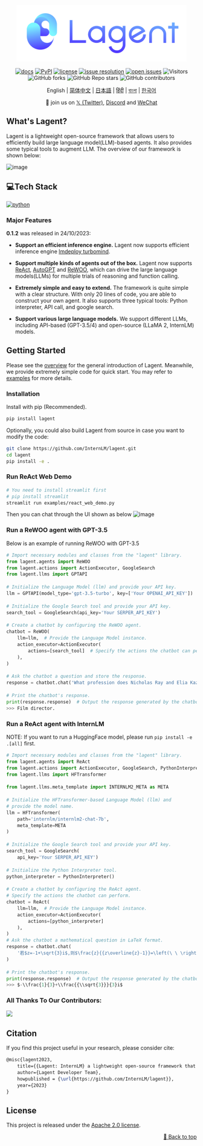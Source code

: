 <div id="top"></div>
<div align="center">
  <img src="docs/imgs/lagent_logo.png" width="450"/>

[![docs](https://img.shields.io/badge/docs-latest-blue)](https://lagent.readthedocs.io/en/latest/)
[![PyPI](https://img.shields.io/pypi/v/lagent)](https://pypi.org/project/lagent)
[![license](https://img.shields.io/github/license/InternLM/lagent.svg)](https://github.com/InternLM/lagent/tree/main/LICENSE)
[![issue resolution](https://img.shields.io/github/issues-closed-raw/InternLM/lagent)](https://github.com/InternLM/lagent/issues)
[![open issues](https://img.shields.io/github/issues-raw/InternLM/lagent)](https://github.com/InternLM/lagent/issues)
![Visitors](https://api.visitorbadge.io/api/visitors?path=InternLM%2Flagent%20&countColor=%23263759&style=flat)
![GitHub forks](https://img.shields.io/github/forks/InternLM/lagent)
![GitHub Repo stars](https://img.shields.io/github/stars/InternLM/lagent)
![GitHub contributors](https://img.shields.io/github/contributors/InternLM/lagent)

English | [简体中文](README_zh-CN.md) | [日本語](README_ja_JP.md) | [हिंदी](README_in_HIN.md) | [বাংলা](README_in_beng.md) | [한국어](README_KR_Kr.md)

</div>

<p align="center">
    👋 join us on <a href="https://twitter.com/intern_lm" target="_blank">𝕏 (Twitter)</a>, <a href="https://discord.gg/xa29JuW87d" target="_blank">Discord</a> and <a href="https://r.vansin.top/?r=internwx" target="_blank">WeChat</a>
</p>

## What's Lagent?

Lagent is a lightweight open-source framework that allows users to efficiently build large language model(LLM)-based agents. It also provides some typical tools to augment LLM. The overview of our framework is shown below:

![image](https://github.com/InternLM/lagent/assets/24351120/cefc4145-2ad8-4f80-b88b-97c05d1b9d3e)

## 💻Tech Stack

<p>
  <a href="">
    <img src="https://img.shields.io/badge/Python-007ACC?style=for-the-badge&logo=python&logoColor=yellow" alt="python" />
  </a>

### Major Features

**0.1.2** was released in 24/10/2023:

- **Support an efficient inference engine.** Lagent now supports efficient inference engine [lmdeploy turbomind](https://github.com/InternLM/lmdeploy/tree/main).

- **Support multiple kinds of agents out of the box.** Lagent now supports [ReAct](https://arxiv.org/abs/2210.03629), [AutoGPT](https://github.com/Significant-Gravitas/Auto-GPT) and [ReWOO](https://arxiv.org/abs/2305.18323), which can drive the large language models(LLMs) for multiple trials of reasoning and function calling.

- **Extremely simple and easy to extend.** The framework is quite simple with a clear structure. With only 20 lines of code, you are able to construct your own agent. It also supports three typical tools: Python interpreter, API call, and google search.

- **Support various large language models.** We support different LLMs, including API-based (GPT-3.5/4) and open-source (LLaMA 2, InternLM) models.

## Getting Started

Please see the [overview](docs/en/get_started/overview.md) for the general introduction of Lagent. Meanwhile, we provide extremely simple code for quick start. You may refer to [examples](examples/) for more details.

### Installation

Install with pip (Recommended).

```bash
pip install lagent
```

Optionally, you could also build Lagent from source in case you want to modify the code:

```bash
git clone https://github.com/InternLM/lagent.git
cd lagent
pip install -e .
```

### Run ReAct Web Demo

```bash
# You need to install streamlit first
# pip install streamlit
streamlit run examples/react_web_demo.py
```

Then you can chat through the UI shown as below
![image](https://github.com/InternLM/lagent/assets/24622904/3aebb8b4-07d1-42a2-9da3-46080c556f68)

### Run a ReWOO agent with GPT-3.5

Below is an example of running ReWOO with GPT-3.5

```python
# Import necessary modules and classes from the "lagent" library.
from lagent.agents import ReWOO
from lagent.actions import ActionExecutor, GoogleSearch
from lagent.llms import GPTAPI

# Initialize the Language Model (llm) and provide your API key.
llm = GPTAPI(model_type='gpt-3.5-turbo', key=['Your OPENAI_API_KEY'])

# Initialize the Google Search tool and provide your API key.
search_tool = GoogleSearch(api_key='Your SERPER_API_KEY')

# Create a chatbot by configuring the ReWOO agent.
chatbot = ReWOO(
    llm=llm,  # Provide the Language Model instance.
    action_executor=ActionExecutor(
        actions=[search_tool]  # Specify the actions the chatbot can perform.
    ),
)

# Ask the chatbot a question and store the response.
response = chatbot.chat('What profession does Nicholas Ray and Elia Kazan have in common')

# Print the chatbot's response.
print(response.response)  # Output the response generated by the chatbot.
>>> Film director.
```

### Run a ReAct agent with InternLM

NOTE: If you want to run a HuggingFace model, please run `pip install -e .[all]` first.

```python
# Import necessary modules and classes from the "lagent" library.
from lagent.agents import ReAct
from lagent.actions import ActionExecutor, GoogleSearch, PythonInterpreter
from lagent.llms import HFTransformer

from lagent.llms.meta_template import INTERNLM2_META as META

# Initialize the HFTransformer-based Language Model (llm) and
# provide the model name.
llm = HFTransformer(
    path='internlm/internlm2-chat-7b',
    meta_template=META
)

# Initialize the Google Search tool and provide your API key.
search_tool = GoogleSearch(
    api_key='Your SERPER_API_KEY')

# Initialize the Python Interpreter tool.
python_interpreter = PythonInterpreter()

# Create a chatbot by configuring the ReAct agent.
# Specify the actions the chatbot can perform.
chatbot = ReAct(
    llm=llm,  # Provide the Language Model instance.
    action_executor=ActionExecutor(
        actions=[python_interpreter]
    ),
)
# Ask the chatbot a mathematical question in LaTeX format.
response = chatbot.chat(
    '若$z=-1+\sqrt{3}i$,则$\frac{z}{{z\overline{z}-1}}=\left(\ \ \right)$'
)

# Print the chatbot's response.
print(response.response)  # Output the response generated by the chatbot.
>>> $-\\frac{1}{3}+\\frac{{\\sqrt{3}}}{3}i$
```

### All Thanks To Our Contributors:
  <a href="https://github.com/InternLM/lagent/graphs/contributors">
  <img src="https://contrib.rocks/image?repo=InternLM/lagent" />
</a>

## Citation

If you find this project useful in your research, please consider cite:

```latex
@misc{lagent2023,
    title={{Lagent: InternLM} a lightweight open-source framework that allows users to efficiently build large language model(LLM)-based agents},
    author={Lagent Developer Team},
    howpublished = {\url{https://github.com/InternLM/lagent}},
    year={2023}
}
```

## License

This project is released under the [Apache 2.0 license](LICENSE).

<p align="right"><a href="#top">🔼 Back to top</a></p>
